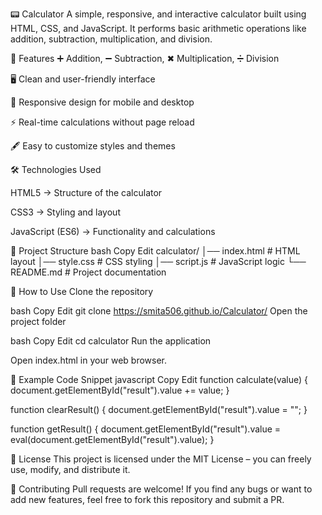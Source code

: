 📟 Calculator
A simple, responsive, and interactive calculator built using HTML, CSS, and JavaScript.
It performs basic arithmetic operations like addition, subtraction, multiplication, and division.

🚀 Features
➕ Addition, ➖ Subtraction, ✖ Multiplication, ➗ Division

🖥️ Clean and user-friendly interface

📱 Responsive design for mobile and desktop

⚡ Real-time calculations without page reload

🖋 Easy to customize styles and themes




🛠️ Technologies Used


HTML5 → Structure of the calculator

CSS3 → Styling and layout

JavaScript (ES6) → Functionality and calculations



📂 Project Structure
bash
Copy
Edit
calculator/
│── index.html       # HTML layout
│── style.css        # CSS styling
│── script.js        # JavaScript logic
└── README.md        # Project documentation



📌 How to Use
Clone the repository

bash
Copy
Edit
git clone https://smita506.github.io/Calculator/
Open the project folder

bash
Copy
Edit
cd calculator
Run the application

Open index.html in your web browser.




📜 Example Code Snippet
javascript
Copy
Edit
function calculate(value) {
    document.getElementById("result").value += value;
}

function clearResult() {
    document.getElementById("result").value = "";
}

function getResult() {
    document.getElementById("result").value = 
        eval(document.getElementById("result").value);
}



📄 License
This project is licensed under the MIT License – you can freely use, modify, and distribute it.





🤝 Contributing
Pull requests are welcome!
If you find any bugs or want to add new features, feel free to fork this repository and submit a PR.




























